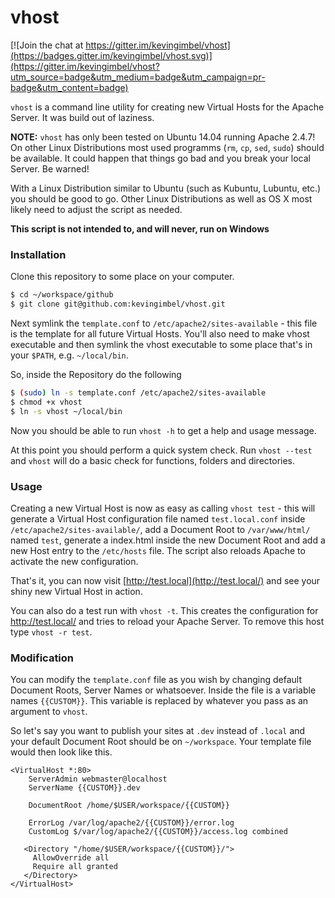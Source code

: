# vhost

[![Join the chat at https://gitter.im/kevingimbel/vhost](https://badges.gitter.im/kevingimbel/vhost.svg)](https://gitter.im/kevingimbel/vhost?utm_source=badge&utm_medium=badge&utm_campaign=pr-badge&utm_content=badge)

`vhost` is a command line utility for creating new Virtual Hosts for the Apache Server. It was build out of laziness.

**NOTE:** `vhost` has only been tested on Ubuntu 14.04 running Apache 2.4.7! On other Linux Distributions most used programms (`rm`, `cp`, `sed`, `sudo`) should be available. It could happen that things go bad and you break your local Server. Be warned!

With a Linux Distribution similar to Ubuntu (such as Kubuntu, Lubuntu, etc.) you should be good to go. Other Linux Distributions as well as OS X most likely need to adjust the script as needed.

**This script is not intended to, and will never, run on Windows**

### Installation

Clone this repository to some place on your computer.

```sh
$ cd ~/workspace/github
$ git clone git@github.com:kevingimbel/vhost.git
```

Next symlink the `template.conf` to `/etc/apache2/sites-available` - this file is
the template for all future Virtual Hosts. You'll also need to make vhost
executable and then symlink the vhost executable to some place that's in
your `$PATH`, e.g. `~/local/bin`.

So, inside the Repository do the following
```sh
$ (sudo) ln -s template.conf /etc/apache2/sites-available
$ chmod +x vhost
$ ln -s vhost ~/local/bin
```

Now you should be able to run `vhost -h` to get a help and usage message.

At this point you should perform a quick system check. Run `vhost --test` and
`vhost` will do a basic check for functions, folders and directories.

### Usage

Creating a new Virtual Host is now as easy as calling `vhost test` - this will
generate a Virtual Host configuration file named `test.local.conf` inside
`/etc/apache2/sites-available/`, add a Document Root to `/var/www/html/` named
`test`, generate a index.html inside the new Document Root and add a new Host
entry to the `/etc/hosts` file. The script also reloads Apache to activate the
new configuration.

That's it, you can now visit [http://test.local](http://test.local/) and see
your shiny new Virtual Host in action.

You can also do a test run with `vhost -t`. This creates the configuration for http://test.local/ and tries to reload your Apache Server.
To remove this host type `vhost -r test`.
### Modification

You can modify the `template.conf` file as you wish by changing default Document
Roots, Server Names or whatsoever. Inside the file is a variable names
`{{CUSTOM}}`. This variable is replaced by whatever you pass as an argument to
`vhost`.

So let's say you want to publish your sites at `.dev` instead of
`.local` and your default Document Root should be on `~/workspace`. Your
template file would then look like this.

```
<VirtualHost *:80>
  	ServerAdmin webmaster@localhost
  	ServerName {{CUSTOM}}.dev

  	DocumentRoot /home/$USER/workspace/{{CUSTOM}}

    ErrorLog /var/log/apache2/{{CUSTOM}}/error.log
    CustomLog $/var/log/apache2/{{CUSTOM}}/access.log combined

   <Directory "/home/$USER/workspace/{{CUSTOM}}/">
     AllowOverride all
     Require all granted
   </Directory>
</VirtualHost>
```
